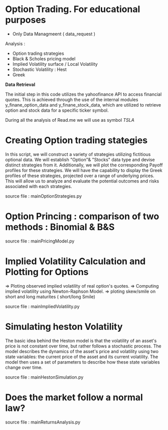 # Option Trading. For educational purposes
- Only Data Managmeent ( data_request ) 

Analysis : 

- Option trading strategies 
- Black & Scholes pricing model
- Implied Volatility surface / Local Volatility 
- Stochastic Volatility : Hest
- Greek 



**Data Retrieval**

The initial step in this code utilizes the yahoofinance API to access financial quotes. This is achieved through the use of the internal modules y_finane_option_data and y_finane_stock_data, which are utilized to retrieve option and stock data for a specific ticker symbol.

During all the analysis of Read.me we will use as symbol *TSLA*

# **Creating Option trading stategies**

In this script, we will construct a variety of strategies utilizing fictitious optional data.
We will establish  "Option"& "Stocks" data type and devise distinct strategies from it. 
Additionally, we will plot the corresponding Payoff profiles for these strategies. We will have the capability to display the Greek profiles of these strategies, projected over a range of underlying prices. This will allow us to analyze and evaluate the potential outcomes and risks associated with each strategies.


source file : mainOptionStrategies.py



# **Option Princing : comparison of two methods : Binomial & B&S**

source file : mainPricingModel.py


# **Implied Volatility Calculation and Plotting for Options**

=> Ploting observed implied volatility of real option's quotes.
=> Computing implied volatility using Newton-Raphson Model.
=> ploting skew/smile on short and long maturites ( short/long Smile)


source file : mainImpliedVolatility.py

# **Simulating heston Volatility**

The basic idea behind the Heston model is that the volatility of an asset's price is not constant over time, but rather follows a stochastic process. The model describes the dynamics of the asset's price and volatility using two state variables: the current price of the asset and its current volatility. The model then uses a set of parameters to describe how these state variables change over time.



source file : mainHestonSimulation.py

# **Does the market follow a normal law?**

source file : mainReturnsAnalysis.py


